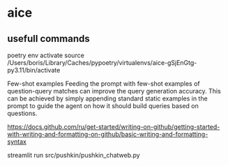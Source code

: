 # aice

## usefull commands
poetry env activate
source /Users/boris/Library/Caches/pypoetry/virtualenvs/aice-gSjEnGtg-py3.11/bin/activate

Few-shot examples
Feeding the prompt with few-shot examples of question-query matches can improve the query generation accuracy. This can be achieved by simply appending standard static examples in the prompt to guide the agent on how it should build queries based on questions.

https://docs.github.com/ru/get-started/writing-on-github/getting-started-with-writing-and-formatting-on-github/basic-writing-and-formatting-syntax

streamlit run src/pushkin/pushkin_chatweb.py